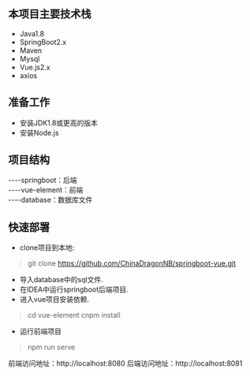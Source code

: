 ## 本项目主要技术栈

+ Java1.8
+ SpringBoot2.x
+ Maven
+ Mysql
+ Vue.js2.x
+ axios

## 准备工作

+ 安装JDK1.8或更高的版本
+ 安装Node.js

## 项目结构

-\-\-\-springboot：后端
<br/>
-\-\-\-vue-element：前端
<br/>
-\-\-\-database：数据库文件

## 快速部署
+ clone项目到本地:

> git clone https://github.com/ChinaDragonNB/springboot-vue.git

+ 导入database中的sql文件.
+ 在IDEA中运行springboot后端项目.
+ 进入vue项目安装依赖.

> cd vue-element
> cnpm install

+ 运行前端项目

> npm run serve

前端访问地址：http://localhost:8080
后端访问地址：http://localhost:8081

